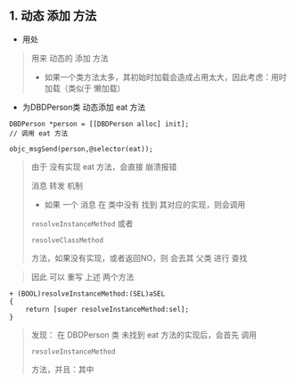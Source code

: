 ## 1. 动态 添加 方法

* 用处

> 用来 动态的 添加 方法
>
> * 如果一个类方法太多，其初始时加载会造成占用太大，因此考虑：用时加载（类似于 懒加载）

* 为DBDPerson类 动态添加 eat 方法

```object-c
DBDPerson *person = [[DBDPerson alloc] init];
// 调用 eat 方法
    
objc_msgSend(person,@selector(eat));
```

> 由于 没有实现 eat 方法，会直接 崩溃报错
>
> 消息 转发 机制
>
> * 如果  一个 消息 在 类中没有 找到 其对应的实现，则会调用
>
> `resolveInstanceMethod`
> 或者
>
> `resolveClassMethod`
>
> 方法，如果没有实现，或者返回NO，则 会去其 父类 进行 查找

> 因此 可以 重写  上述  两个方法

```
+ (BOOL)resolveInstanceMethod:(SEL)aSEL
{
    return [super resolveInstanceMethod:sel];
}
```

> 发现： 在 DBDPerson 类 未找到 eat 方法的实现后，会首先 调用 
>
> ```
> resolveInstanceMethod
> ```
>
> 方法，并且：其中



